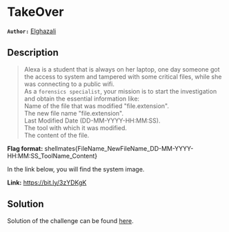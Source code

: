 # TakeOver

**`Author:`** [Elghazali](https://github.com/Elghazali-99)

## Description

> Alexa is a student that is always on her laptop, one day someone got the access to system and tampered with some critical files, while she was connecting to a public wifi.  
> As a `forensics specialist`, your mission is to start the investigation and obtain the essential information like:  
> Name of the file that was modified "file.extension".  
> The new file name "file.extension".  
> Last Modified Date (DD-MM-YYYY-HH:MM:SS).  
> The tool with which it was modified.  
> The content of the file.  

**Flag format:** shellmates{FileName_NewFileName_DD-MM-YYYY-HH:MM:SS_ToolName_Content}  

In the link below, you will find the system image.  

**Link:** <https://bit.ly/3zYDKgK>  

## Solution

Solution of the challenge can be found [here](solution/).

